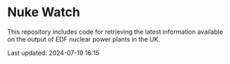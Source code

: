 # Nuke Watch

This repository includes code for retrieving the latest information available on the output of EDF nuclear power plants in the UK.

Last updated: 2024-07-19 16:15